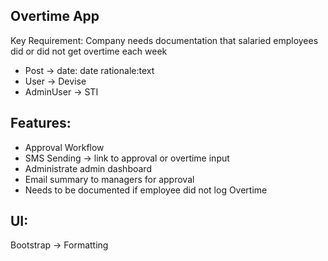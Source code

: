 ## Overtime App

Key Requirement: Company needs documentation that salaried employees did or did not get overtime each week

- Post -> date: date rationale:text
- User -> Devise
- AdminUser -> STI

## Features:
- Approval Workflow
- SMS Sending -> link to approval or overtime input
- Administrate admin dashboard
- Email summary to managers for approval
- Needs to be documented if employee did not log Overtime

## UI:

Bootstrap -> Formatting  
